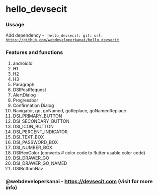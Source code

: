 # hello_devsecit

### Ussage 
Add dependency - 
<code>
hello_devsecit:
  git:
    url: https://github.com/webdeveloperkanai/hello_devsecit
</code>

### Features and functions 
1. androidId
2. H1
3. H2
4. H3
5. Paragraph
6. DSIPostRequest
7. AlertDialog
8. Progressbar
9. Confirmation Dialog
10. Navigator, go, goNamed, goReplace, goNamedReplace
11. DSI_PRIMARY_BUTTON
12. DSI_SECONDARY_BUTTON
13. DSI_ICON_BUTTON
14. DSI_PERCENT_INDICATOR
15. DSI_TEXT_BOX
16. DSI_PASSWORD_BOX
17. DSI_NUMBER_BOX
18. DSIHexColor (converts # color code to flutter usable color code)
19. DSI_DRAWER_GO
20. DSI_DRAWER_GO_NAMED
21. DSIBottomNav 

### @webdeveloperkanai  - https://devsecit.com (visit for more info)
